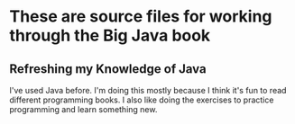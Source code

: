 # These are source files for working through the Big Java book

Refreshing my Knowledge of Java
-------------------------------

I've used Java before. 
I'm doing this mostly because I think it's fun to read different programming books.
I also like doing the exercises to practice programming and learn something new.


